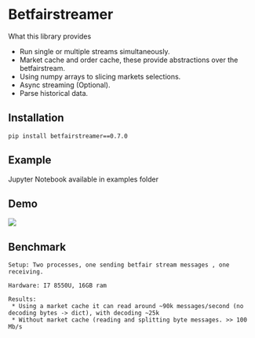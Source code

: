 # Betfairstreamer

What this library provides

* Run single or multiple streams simultaneously.
* Market cache and order cache, these provide abstractions over the betfairstream.
* Using numpy arrays to slicing markets selections.
* Async streaming (Optional).
* Parse historical data.

## Installation

```
pip install betfairstreamer==0.7.0
```

## Example

Jupyter Notebook available in examples folder

## Demo
![](stream.gif)


## Benchmark
```Benchmark
Setup: Two processes, one sending betfair stream messages , one receiving.

Hardware: I7 8550U, 16GB ram

Results: 
 * Using a market cache it can read around ~90k messages/second (no decoding bytes -> dict), with decoding ~25k
 * Without market cache (reading and splitting byte messages. >> 100 Mb/s

```

       
